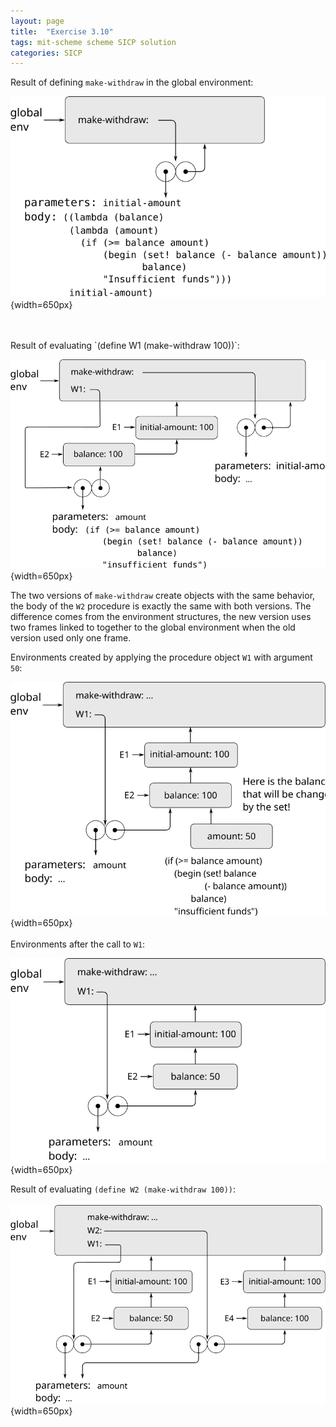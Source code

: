 ```yaml
---
layout: page
title:  "Exercise 3.10"
tags: mit-scheme scheme SICP solution
categories: SICP
---
```

Result of defining `make-withdraw` in the global environment:

![](/images/Ex3.10a.svg){width=650px}

<br/>
<br/>
Result of evaluating `(define W1 (make-withdraw 100))`:

![](/images/Ex3.10b.svg){width=650px}

The two versions of `make-withdraw` create objects with the same behavior, the body of the `W2` procedure is exactly the same with both versions. The difference comes from the environment structures, the new version uses two frames linked to together to the global environment when the old version used only one frame.

Environments created by applying the procedure object `W1` with argument `50`:

![](/images/Ex3.10c.svg){width=650px}
<br/>
<br/>
Environments after the call to `W1`:

![](/images/Ex3.10d.svg){width=650px}

Result of evaluating `(define W2 (make-withdraw 100))`:
<br/>
<br/>
![](/images/Ex3.10e.svg){width=650px}
